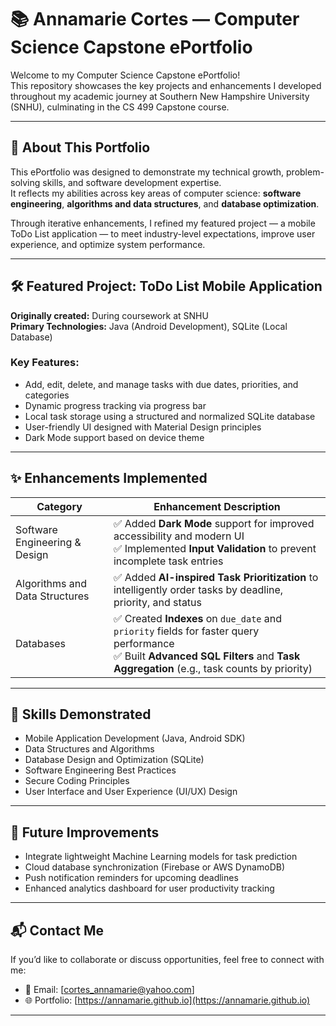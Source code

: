 # 📚 Annamarie Cortes — Computer Science Capstone ePortfolio

Welcome to my Computer Science Capstone ePortfolio!  
This repository showcases the key projects and enhancements I developed throughout my academic journey at Southern New Hampshire University (SNHU), culminating in the CS 499 Capstone course.

---

## 🌟 About This Portfolio

This ePortfolio was designed to demonstrate my technical growth, problem-solving skills, and software development expertise.  
It reflects my abilities across key areas of computer science: **software engineering**, **algorithms and data structures**, and **database optimization**.

Through iterative enhancements, I refined my featured project — a mobile ToDo List application — to meet industry-level expectations, improve user experience, and optimize system performance.

---

## 🛠️ Featured Project: ToDo List Mobile Application

**Originally created:** During coursework at SNHU  
**Primary Technologies:** Java (Android Development), SQLite (Local Database)

### Key Features:
- Add, edit, delete, and manage tasks with due dates, priorities, and categories
- Dynamic progress tracking via progress bar
- Local task storage using a structured and normalized SQLite database
- User-friendly UI designed with Material Design principles
- Dark Mode support based on device theme

---

## ✨ Enhancements Implemented

| Category                     | Enhancement Description |
|-------------------------------|--------------------------|
| Software Engineering & Design | ✅ Added **Dark Mode** support for improved accessibility and modern UI<br>✅ Implemented **Input Validation** to prevent incomplete task entries |
| Algorithms and Data Structures | ✅ Added **AI-inspired Task Prioritization** to intelligently order tasks by deadline, priority, and status |
| Databases                     | ✅ Created **Indexes** on `due_date` and `priority` fields for faster query performance<br>✅ Built **Advanced SQL Filters** and **Task Aggregation** (e.g., task counts by priority) |

---

## 🧠 Skills Demonstrated

- Mobile Application Development (Java, Android SDK)
- Data Structures and Algorithms
- Database Design and Optimization (SQLite)
- Software Engineering Best Practices
- Secure Coding Principles
- User Interface and User Experience (UI/UX) Design

---

## 🔮 Future Improvements

- Integrate lightweight Machine Learning models for task prediction
- Cloud database synchronization (Firebase or AWS DynamoDB)
- Push notification reminders for upcoming deadlines
- Enhanced analytics dashboard for user productivity tracking

---

## 📬 Contact Me

If you’d like to collaborate or discuss opportunities, feel free to connect with me:

- 📧 Email: [cortes_annamarie@yahoo.com]
- 🌐 Portfolio: [https://annamarie.github.io](https://annamarie.github.io)

---

